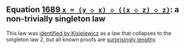 ## Equation [1689 `x = (y ◇ x) ◇ ((x ◇ z) ◇ z)`](https://teorth.github.io/equational_theories/implications/?1689): a non-trivially singleton law
This law was [identified by Kisielewicz](https://teorth.github.io/equational_theories/blueprint/sect0001.html#Kisielewicz2) as a law that collapses to the singleton law 2, but all known proofs are [surprisingly lengthy](https://teorth.github.io/equational_theories/blueprint/implications-chapter.html#1689_equiv_2).
